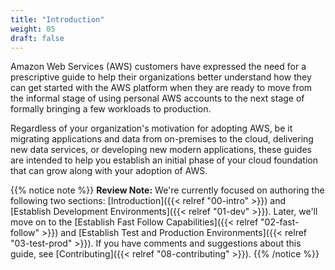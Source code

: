 ```yaml
---
title: "Introduction"
weight: 05
draft: false
---
```


Amazon Web Services (AWS) customers have expressed the need for a prescriptive guide to help their organizations better understand how they can get started with the AWS platform when they are ready to move from the informal stage of using personal AWS accounts to the next stage of formally bringing a few workloads to production.

Regardless of your organization's motivation for adopting AWS, be it migrating applications and data from on-premises to the cloud, delivering new data services, or developing new modern applications, these guides are intended to help you establish an initial phase of your cloud foundation that can grow along with your adoption of AWS.

{{% notice note %}}
**Review Note:** We're currently focused on authoring the following two sections: [Introduction]({{< relref "00-intro" >}}) and [Establish Development Environments]({{< relref "01-dev" >}}). Later, we'll move on to the [Establish Fast Follow Capabilities]({{< relref "02-fast-follow" >}}) and [Establish Test and Production Environments]({{< relref "03-test-prod" >}}). If you have comments and suggestions about this guide, see [Contributing]({{< relref "08-contributing" >}}).
{{% /notice %}}